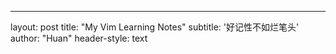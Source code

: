 ---
layout: post
title: "My Vim Learning Notes"
subtitle: '好记性不如烂笔头'
author: "Huan"
header-style: text













